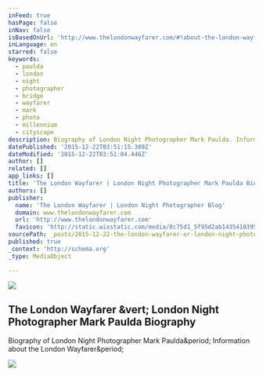 ```yaml
---
inFeed: true
hasPage: false
inNav: false
isBasedOnUrl: 'http://www.thelondonwayfarer.com/#!about-the-london-wayfarer/mm2qx'
inLanguage: en
starred: false
keywords:
  - paulda
  - london
  - night
  - photographer
  - bridge
  - wayfarer
  - mark
  - photo
  - millennium
  - cityscape
description: Biography of London Night Photographer Mark Paulda. Information about the London Wayfarer.
datePublished: '2015-12-22T03:51:15.309Z'
dateModified: '2015-12-22T03:51:04.446Z'
author: []
related: []
app_links: []
title: 'The London Wayfarer | London Night Photographer Mark Paulda Biography'
authors: []
publisher:
  name: 'The London Wayfarer | London Night Photographer Blog'
  domain: www.thelondonwayfarer.com
  url: 'http://www.thelondonwayfarer.com'
  favicon: 'http://static.wixstatic.com/media/8c75d1_5f95d2ab1435410395d50a77005d802b.png/v1/fill/w_16%2Ch_16%2Clg_1/8c75d1_5f95d2ab1435410395d50a77005d802b.png'
sourcePath: _posts/2015-12-22-the-london-wayfarer-or-london-night-photographer-mark-paulda.md
published: true
_context: 'http://schema.org'
_type: MediaObject

---
```

![](https://the-grid-user-content.s3-us-west-2.amazonaws.com/ba254d7f-8a58-464f-9485-ec19ba7d19b4.jpg)

<article style=""><h1>The London Wayfarer &amp;vert; London Night Photographer Mark Paulda Biography</h1><p>Biography of London Night Photographer Mark Paulda&amp;period; Information about the London Wayfarer&amp;period;</p><img src="https://static.wixstatic.com/media/8c75d1_2c8e9e01b4684c67a9e845195a527e95.jpg_srz_2560_1920_85_22_0.50_1.20_0.00_jpg_srz" /></article>